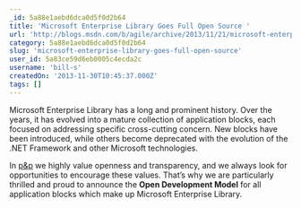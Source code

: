 ```yaml
---
_id: 5a88e1aebd6dca0d5f0d2b64
title: 'Microsoft Enterprise Library Goes Full Open Source '
url: 'http://blogs.msdn.com/b/agile/archive/2013/11/21/microsoft-enterprise-library-open-development-model.aspx'
category: 5a88e1aebd6dca0d5f0d2b64
slug: 'microsoft-enterprise-library-goes-full-open-source'
user_id: 5a83ce59d6eb0005c4ecda2c
username: 'bill-s'
createdOn: '2013-11-30T10:45:37.000Z'
tags: []
---
```


Microsoft Enterprise Library has a long and prominent history. Over the years, it has evolved into a mature collection of application blocks, each focused on addressing specific cross-cutting concern. New blocks have been introduced, while others become deprecated with the evolution of the .NET Framework and other Microsoft technologies.

In <a href="http://microsoft.com/practices">p&amp;p</a> we highly value openness and transparency, and we always look for opportunities to encourage these values. That’s why we are particularly thrilled and proud to announce the <strong>Open Development Model</strong> for all application blocks which make up Microsoft Enterprise Library.
